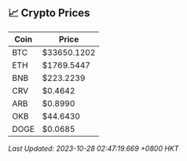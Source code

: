 ## 📈 Crypto Prices

| Coin | Price |
| ---- | ----- |
| BTC | $33650.1202 |
| ETH | $1769.5447 |
| BNB | $223.2239 |
| CRV | $0.4642 |
| ARB | $0.8990 |
| OKB | $44.6430 |
| DOGE | $0.0685 |

_Last Updated: 2023-10-28 02:47:19.669 +0800 HKT_